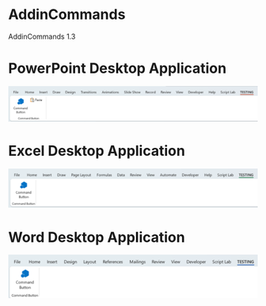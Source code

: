 # AddinCommands
AddinCommands 1.3

<H1>PowerPoint Desktop Application</H1>
<img src="powerpoint-addincommands.png">

<H1>Excel Desktop Application</H1>
<img src="excel-addincommands.png">

<H1>Word Desktop Application</H1>
<img src="word-addincommands.png">

